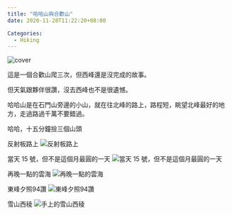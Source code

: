 ```yaml
---
title: "哈哈山與合歡山"
date: 2020-11-28T11:22:20+08:00

Categories:
  - Hiking
---
```

![cover](https://imgur.com/jtwPqsL.jpg)

這是一個合歡山爬三次，但西峰還是沒完成的故事。

但天氣跟夥伴很讚，沒去西峰也不是很遺憾。

哈哈山是在石門山旁邊的小山，就在往北峰的路上，路程短，眺望北峰最好的地方，走過路過千萬不要錯過。

哈哈，十五分鐘撿三個山頭

反射板路上
![反射板路上](https://imgur.com/FwrmPPY.jpg)

當天 15 號，但不是這個月最圓的一天
![當天 15 號，但不是這個月最圓的一天](https://imgur.com/avszCrz.jpg)

再晚一點的雲海
![再晚一點的雲海](https://imgur.com/FZfZEGu.jpg)

東峰夕照94讚
![東峰夕照94讚](https://imgur.com/sJczsU7.jpg)

雪山西稜
![手上的雪山西稜](https://imgur.com/tBVGWcY.jpg)
